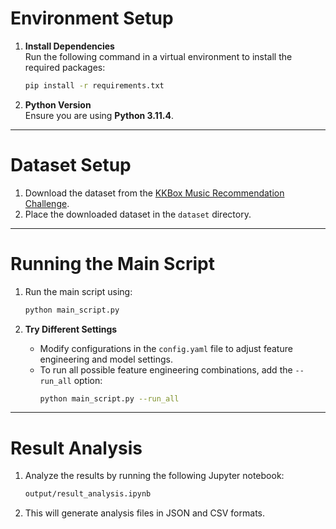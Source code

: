 # Environment Setup

1. **Install Dependencies**  
   Run the following command in a virtual environment to install the required packages:  
   ```bash
   pip install -r requirements.txt
   ```

2. **Python Version**  
   Ensure you are using **Python 3.11.4**.

---

# Dataset Setup

1. Download the dataset from the [KKBox Music Recommendation Challenge](https://www.kaggle.com/competitions/kkbox-music-recommendation-challenge/data).  
2. Place the downloaded dataset in the `dataset` directory.

---

# Running the Main Script

1. Run the main script using:  
   ```bash
   python main_script.py
   ```

2. **Try Different Settings**  
   - Modify configurations in the `config.yaml` file to adjust feature engineering and model settings.  
   - To run all possible feature engineering combinations, add the `--run_all` option:  
     ```bash
     python main_script.py --run_all
     ```

---

# Result Analysis

1. Analyze the results by running the following Jupyter notebook:  
   ```bash
   output/result_analysis.ipynb
   ```
2. This will generate analysis files in JSON and CSV formats.